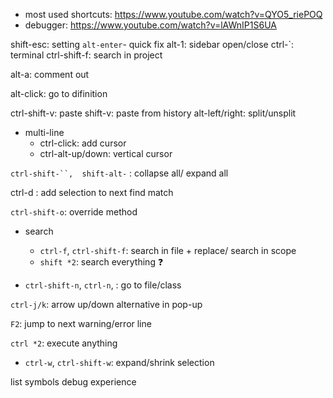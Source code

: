 - most used shortcuts: https://www.youtube.com/watch?v=QYO5_riePOQ
- debugger: https://www.youtube.com/watch?v=lAWnIP1S6UA

shift-esc: setting
`alt-enter`- quick fix
alt-1: sidebar open/close
ctrl-`: terminal
ctrl-shift-f: search in project

alt-a: comment out

alt-click: go to difinition

ctrl-shift-v: paste
shift-v: paste from history
alt-left/right: split/unsplit

- multi-line
  - ctrl-click: add cursor
  - ctrl-alt-up/down: vertical cursor

` ctrl-shift-``,  shift-alt- ` : collapse all/ expand all

ctrl-d : add selection to next find match

`ctrl-shift-o`: override method

- search

  - `ctrl-f`, `ctrl-shift-f`: search in file + replace/ search in scope
  - `shift *2`: search everything ❓

- `ctrl-shift-n`, `ctrl-n`, : go to file/class

`ctrl-j/k`: arrow up/down alternative in pop-up

`F2`: jump to next warning/error line

`ctrl *2`: execute anything

- `ctrl-w`, `ctrl-shift-w`: expand/shrink selection

list symbols
debug experience
